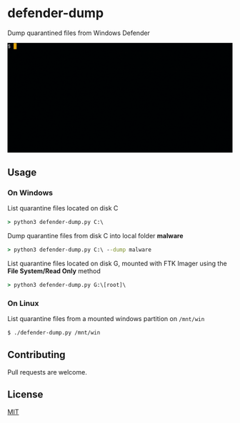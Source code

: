 # defender-dump

Dump quarantined files from Windows Defender

![](demo.gif)

## Usage

### On Windows

List quarantine files located on disk C

```cmd
> python3 defender-dump.py C:\
```

Dump quarantine files from disk C into local folder **malware**

```cmd
> python3 defender-dump.py C:\ --dump malware
```

List quarantine files located on disk G, mounted with FTK Imager using the **File System/Read Only** method

```cmd
> python3 defender-dump.py G:\[root]\
```

### On Linux

List quarantine files from a mounted windows partition on `/mnt/win`

```bash
$ ./defender-dump.py /mnt/win
```

## Contributing
Pull requests are welcome. 

## License
[MIT](https://choosealicense.com/licenses/mit/)
